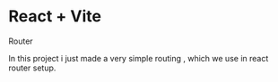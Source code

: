 # React + Vite
Router

In this project i just made a very simple routing , which we use in react router setup.
